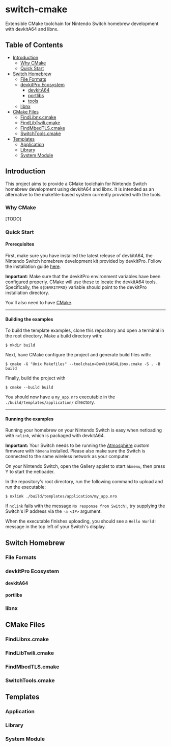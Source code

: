 # switch-cmake

Extensible CMake toolchain for Nintendo Switch homebrew development with devkitA64 and libnx.

## Table of Contents

- [Introduction](#introduction)
  * [Why CMake](#why-cmake)
  * [Quick Start](#quick-start)
- [Switch Homebrew](#switch-homebrew)
  * [File Formats](#file-formats)
  * [devkitPro Ecosystem](#devkitpro-ecosystem)
    + [devkitA64](#devkita64)
    + [portlibs](#portlibs)
    + [tools](#tools)
  * [libnx](#libnx)
- [CMake Files](#cmake-files)
  * [FindLibnx.cmake](#findlibnxcmake)
  * [FindLibTwili.cmake](#findlibtwilicmake)
  * [FindMbedTLS.cmake](#findmbedtlscmake)
  * [SwitchTools.cmake](#switchtoolscmake)
- [Templates](#templates)
  * [Application](#application)
  * [Library](#library)
  * [System Module](#system-module)

## Introduction

This project aims to provide a CMake toolchain for Nintendo Switch homebrew development using devkitA64 and libnx. It is
intended as an alternative to the makefile-based system currently provided with the tools. 

### Why CMake

[TODO]

### Quick Start

#### Prerequisites

First, make sure you have installed the latest release of devkitA64, the Nintendo Switch homebrew development kit 
provided by devkitPro. Follow the installation guide [here](https://devkitpro.org/wiki/Getting_Started). 

**Important**: Make sure that the devkitPro environment variables have been configured properly. CMake will use these to 
locate the devkitA64 tools. Specifically, the `${DEVKITPRO}` variable should point to the devkitPro installation 
directory. 

You'll also need to have [CMake](https://cmake.org/download).

___

#### Building the examples

To build the template examples, clone this repository and open a terminal in the root directory. Make a build directory 
with:

```shell
$ mkdir build
```

Next, have CMake configure the project and generate build files with:

```shell
$ cmake -G "Unix Makefiles" --toolchain=DevkitA64Libnx.cmake -S . -B build
```

Finally, build the project with

```shell
$ cmake --build build
```

You should now have a `my_app.nro` executable in the `./build/templates/application/` directory. 

___

#### Running the examples

Running your homebrew on your Nintendo Switch is easy when netloading with `nxlink`, which is packaged with devkitA64.

**Important:** Your Switch needs to be running the [Atmosphère](https://github.com/Atmosphere-NX/Atmosphere) custom 
firmware with `hbmenu` installed. Please also make sure the Switch is connected to the same wireless network as your 
computer.

On your Nintendo Switch, open the Gallery applet to start `hbmenu`, then press Y to start the netloader.

In the repository's root directory, run the following command to upload and run the executable:

```shell
$ nxlink ./build/templates/application/my_app.nro
```

If `nxlink` fails with the message `No response from Switch!`, try supplying the Switch's IP address via the `-a <IP>` 
argument.

When the executable finishes uploading, you should see a `Hello World!` message in the top left of your Switch's 
display.

## Switch Homebrew

### File Formats

### devkitPro Ecosystem

#### devkitA64

#### portlibs

### libnx

## CMake Files

### FindLibnx.cmake

### FindLibTwili.cmake

### FindMbedTLS.cmake

### SwitchTools.cmake

## Templates

### Application

### Library

### System Module
